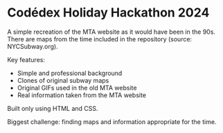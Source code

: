 # Codédex Holiday Hackathon 2024

A simple recreation of the MTA website as it would have been in the 90s. There are maps from the time included in the repository (source: NYCSubway.org).

Key features:
 - Simple and professional background
 - Clones of original subway maps
 - Original GIFs used in the old MTA website
 - Real information taken from the MTA website

Built only using HTML and CSS.

Biggest challenge: finding maps and information appropriate for the time.

